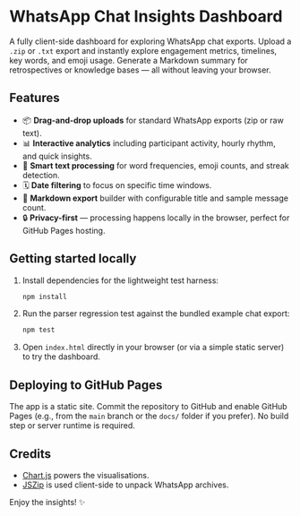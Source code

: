 # WhatsApp Chat Insights Dashboard

A fully client-side dashboard for exploring WhatsApp chat exports. Upload a `.zip` or `.txt` export and instantly explore engagement metrics, timelines, key words, and emoji usage. Generate a Markdown summary for retrospectives or knowledge bases — all without leaving your browser.

## Features

- 📦 **Drag-and-drop uploads** for standard WhatsApp exports (zip or raw text).
- 📊 **Interactive analytics** including participant activity, hourly rhythm, and quick insights.
- 🧠 **Smart text processing** for word frequencies, emoji counts, and streak detection.
- 🗓️ **Date filtering** to focus on specific time windows.
- 📝 **Markdown export** builder with configurable title and sample message count.
- 🔒 **Privacy-first** — processing happens locally in the browser, perfect for GitHub Pages hosting.

## Getting started locally

1. Install dependencies for the lightweight test harness:

   ```bash
   npm install
   ```

2. Run the parser regression test against the bundled example chat export:

   ```bash
   npm test
   ```

3. Open `index.html` directly in your browser (or via a simple static server) to try the dashboard.

## Deploying to GitHub Pages

The app is a static site. Commit the repository to GitHub and enable GitHub Pages (e.g., from the `main` branch or the `docs/` folder if you prefer). No build step or server runtime is required.

## Credits

- [Chart.js](https://www.chartjs.org/) powers the visualisations.
- [JSZip](https://stuk.github.io/jszip/) is used client-side to unpack WhatsApp archives.

Enjoy the insights! ✨
